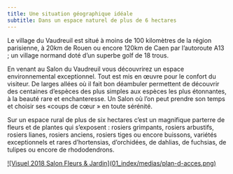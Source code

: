 ```yaml
---
title: Une situation géographique idéale
subtitle: Dans un espace naturel de plus de 6 hectares
---
```


Le village du Vaudreuil est situé à moins de 100 kilomètres de la région parisienne, à 20km de Rouen ou encore 120km de Caen par l’autoroute A13 ; un village normand doté d’un superbe golf de 18 trous.

En venant au Salon du Vaudreuil vous découvrirez un espace environnemental exceptionnel. Tout est mis en œuvre pour le confort du visiteur. De larges allées où il fait bon déambuler permettent de découvrir des centaines d’espèces des plus simples aux espèces les plus étonnantes, à la beauté rare et enchanteresse. Un Salon où l’on peut prendre son temps et choisir ses «coups de cœur » en toute sérénité.

Sur un espace rural de plus de six hectares c’est un magnifique parterre de fleurs et de plantes qui s’exposent : rosiers grimpants, rosiers arbustifs, rosiers lianes, rosiers anciens, rosiers tiges ou encore buissons, variétés exceptionnels et rares d’hortensias, d’orchidées, de dahlias, de fuchsias, de tulipes ou encore de rhododendrons.

<a href="https://www.google.com/maps/dir//49.2499755,1.1969795/@49.249976,1.196979,16z?hl=fr" rel="Trouver un itinéraire" target="_blank">
![Visuel 2018 Salon Fleurs & Jardin](01_index/medias/plan-d-acces.png)
</a>

